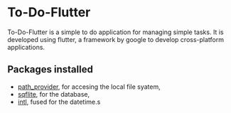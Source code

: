 # To-Do-Flutter

To-Do-Flutter is a simple to do application for managing simple tasks. It is developed using flutter, a framework by google to develop cross-platform applications.

## Packages installed

- [path_provider](https://pub.dev/packages/path_provider), for accesing the local file syatem,
- [sqflite](https://pub.dev/packages/sqflite), for the database,
- [intl](https://pub.dev/packages/intl), fused for the datetime.s 

